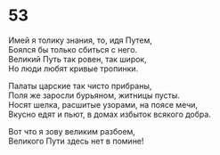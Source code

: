 # 53

Имей я толику знания, то, идя Путем,</br>
Боялся бы только сбиться с него.</br>
Великий Путь так ровен, так широк,</br>
Но люди любят кривые тропинки.</br>

Палаты царские так чисто прибраны,</br>
Поля же заросли бурьяном, житницы пусты.</br>
Носят шелка, расшитые узорами, на поясе мечи,</br>
Вкусно едят и пьют, в домах избыток всякого добра.</br>

Вот что я зову великим разбоем,</br>
Великого Пути здесь нет в помине!</br>